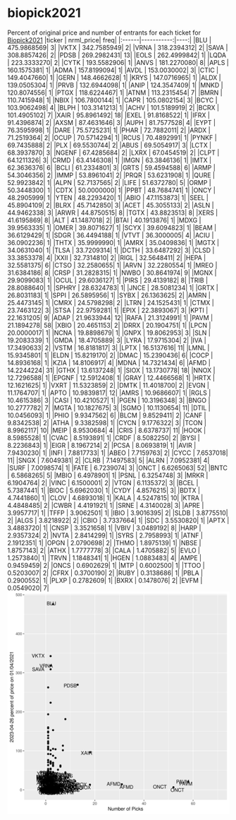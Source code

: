 # biopick2021
Percent of original price and number of entrants for each ticket for [Biopick2021](https://twitter.com/hashtag/Biopick2021)
|ticker |  nrml_price| freq|
|:------|-----------:|----:|
|BLU    | 475.9868569|    3|
|VKTX   | 342.7585949|    2|
|VRNA   | 318.2394312|    2|
|SAVA   | 308.8857426|    2|
|PDSB   | 269.2982431|   13|
|EOLS   | 262.4999842|    1|
|LQDA   | 223.3333270|    2|
|CYTK   | 193.5582906|    1|
|ANVS   | 181.2270080|    8|
|APLS   | 160.1575381|    1|
|ADMA   | 157.8199094|    1|
|AVDL   | 153.0030002|    3|
|CTIC   | 149.4047660|    1|
|GERN   | 148.4662628|    1|
|KRYS   | 147.0716965|    1|
|ALDX   | 139.0505304|    1|
|PRVB   | 132.6944098|    1|
|ANIP   | 124.3547409|    1|
|MNKD   | 120.8074556|    1|
|PTGX   | 118.6224467|    1|
|ATNM   | 113.2315454|    7|
|BMRN   | 110.7415948|    1|
|NBIX   | 106.7800144|    1|
|CAPR   | 105.0802154|    3|
|BCYC   | 103.9062498|    4|
|BLPH   | 103.3141213|    1|
|ACHV   | 101.5189919|    2|
|BCRX   | 101.4905102|    7|
|XAIR   |  95.8961492|   18|
|EXEL   |  91.8168522|    1|
|IFRX   |  91.4396874|    2|
|AXSM   |  87.4631646|    3|
|AUPH   |  81.7577528|    4|
|EYPT   |  76.3595998|    1|
|DARE   |  75.5725231|    1|
|PHAR   |  72.7882011|    2|
|ARDX   |  71.2519364|    2|
|OCUP   |  70.5714294|    1|
|RCUS   |  70.4892991|    1|
|PYNKF  |  69.7435888|    2|
|PLX    |  69.5530744|    2|
|ABUS   |  69.5054917|    3|
|LCTX   |  68.3937870|    3|
|NGENF  |  67.4285684|    2|
|LXRX   |  67.0454519|    2|
|CLPT   |  64.1211326|    3|
|CRMD   |  63.4146308|    1|
|IMGN   |  63.3846136|    1|
|IMTX   |  62.3636376|    6|
|BCLI   |  61.2334801|    3|
|GRTS   |  59.4594588|    6|
|ARMP   |  54.3046356|    2|
|IMMP   |  53.8961041|    2|
|PRQR   |  53.6231908|    1|
|QURE   |  52.9923842|    1|
|ALPN   |  52.7137565|    2|
|LIFE   |  51.6372780|    5|
|ORMP   |  50.3448300|    1|
|CDTX   |  50.0000000|    1|
|PPBT   |  48.7684741|    1|
|ONCY   |  48.2905999|    1|
|YTEN   |  48.2293420|    1|
|ABIO   |  47.1153873|    1|
|SEEL   |  45.8904109|    2|
|BLRX   |  45.7142850|    3|
|ACET   |  45.3055133|    2|
|ASLN   |  44.9462338|    3|
|ARWR   |  44.8750515|    8|
|TGTX   |  43.8823513|    8|
|XERS   |  41.6195869|    8|
|ALT    |  41.1487018|    2|
|BTAI   |  40.1913876|    1|
|MDXG   |  39.9563335|    1|
|OMER   |  39.8071627|    1|
|SCYX   |  39.6094823|    1|
|BEAM   |  36.6129429|    1|
|SDGR   |  36.4494188|    1|
|VTVT   |  36.3000005|    4|
|ACIU   |  36.0902236|    1|
|THTX   |  35.9999990|    1|
|AMRX   |  35.0409836|    1|
|MGTX   |  34.0631040|    1|
|TLSA   |  33.7209314|    1|
|DCTH   |  33.6487292|    3|
|CLSD   |  33.3853378|    4|
|XXII   |  32.7314810|    2|
|RIGL   |  32.5648411|    2|
|HEPA   |  32.5581375|    6|
|CTSO   |  32.2580655|    1|
|ARVN   |  32.2280554|    1|
|MREO   |  31.6384186|    8|
|CRSP   |  31.2828315|    1|
|NWBO   |  30.8641974|    9|
|MGNX   |  29.9099083|    1|
|OCUL   |  29.6036127|    1|
|PIRS   |  29.4139182|    8|
|TRIB   |  28.8088640|    1|
|SPHRY  |  28.6324783|    1|
|JNCE   |  28.5081234|    1|
|GRTX   |  26.8031183|    1|
|SPPI   |  26.5895956|    1|
|SYBX   |  26.1363625|    2|
|AMRN   |  25.4473145|    1|
|CMRX   |  24.5798298|    2|
|LTRN   |  24.1525431|    1|
|CTMX   |  23.7463122|    3|
|STSA   |  22.9759281|    1|
|EPIX   |  22.3893067|    3|
|KPTI   |  22.1631205|    9|
|ADAP   |  21.9633944|   12|
|RAFA   |  21.3124991|    1|
|PAVM   |  21.1894278|   58|
|XBIO   |  20.4651153|    2|
|DRRX   |  20.1904751|    1|
|LPCN   |  20.0000017|    1|
|NCNA   |  19.8898679|    1|
|GNPX   |  19.8062953|    3|
|SLN    |  19.2083339|    1|
|GMDA   |  18.4705889|    3|
|LYRA   |  17.9715304|    2|
|IVA    |  17.3490633|    2|
|VSTM   |  16.8181817|    3|
|LPTX   |  16.5137616|   11|
|LMNL   |  15.9345801|    1|
|ELDN   |  15.8219170|    2|
|DMAC   |  15.2390436|    6|
|COCP   |  14.8936168|    1|
|KZIA   |  14.8106917|    4|
|MDNA   |  14.7321434|    6|
|AFMD   |  14.2244224|   31|
|GTHX   |  13.6137248|    1|
|SIOX   |  13.1730778|   18|
|NNOX   |  12.7296588|    1|
|EPGNF  |  12.5912408|    1|
|GRAY   |  12.4466568|    1|
|HRTX   |  12.1621625|    1|
|VXRT   |  11.5323859|    2|
|DMTK   |  11.4018700|    2|
|EVGN   |  11.1764707|    1|
|APTO   |  10.9839817|   12|
|AMRS   |  10.9686607|    1|
|RGLS   |  10.4615386|    3|
|CASI   |  10.4210527|    1|
|PGEN   |  10.3196348|    3|
|BNGO   |  10.2777782|    7|
|MGTA   |  10.1827675|    3|
|SGMO   |  10.1130654|   11|
|DTIL   |  10.0456093|    1|
|PHIO   |   9.9347562|    6|
|BLCM   |   9.8529411|    2|
|CANF   |   9.8342538|    2|
|ATHA   |   9.3382598|    1|
|CYCN   |   9.1776322|    3|
|TCON   |   8.9962117|   10|
|MEIP   |   8.9530684|    4|
|CRIS   |   8.6378737|   11|
|HOOK   |   8.5985528|    1|
|CVAC   |   8.5193891|    1|
|CRDF   |   8.5082250|    2|
|BYSI   |   8.2236843|    1|
|EIGR   |   8.1967214|    2|
|PCSA   |   8.0693819|    1|
|AVIR   |   7.9430230|    1|
|INFI   |   7.8817733|    1|
|ABEO   |   7.7159763|    2|
|CYCC   |   7.6537018|   11|
|SNGX   |   7.6049381|    2|
|CLRB   |   7.1497583|    5|
|ALRN   |   7.0952381|    4|
|SURF   |   7.0098574|    1|
|FATE   |   6.7239074|    3|
|ONCT   |   6.6265063|   52|
|BNTC   |   6.5868265|    5|
|MBIO   |   6.4978901|    1|
|PSNL   |   6.3254748|    3|
|MRKR   |   6.1904764|    2|
|VINC   |   6.1500001|    2|
|VTGN   |   6.1135372|    3|
|BCEL   |   5.7387441|    1|
|BIOC   |   5.6962030|    1|
|CYDY   |   4.8576215|    3|
|BDTX   |   4.7441860|    1|
|CLOV   |   4.6893018|    1|
|KALA   |   4.5247815|   10|
|KTRA   |   4.4848485|    2|
|CWBR   |   4.4191921|    1|
|SRNE   |   4.3140028|    3|
|APRE   |   3.9957717|    1|
|TFFP   |   3.9062501|    1|
|IBIO   |   3.9016395|    2|
|SLDB   |   3.8775510|    2|
|ALGS   |   3.8218922|    2|
|CBIO   |   3.7337664|    1|
|SDC    |   3.5530820|    1|
|APTX   |   3.4883720|    1|
|CNSP   |   3.3521658|    1|
|VBIV   |   3.0489192|    8|
|HARP   |   2.9357324|    2|
|NVTA   |   2.8414299|    1|
|SYRS   |   2.7958993|    1|
|ATNF   |   2.1912351|    1|
|OPGN   |   2.0790698|    2|
|THMO   |   1.8975139|    1|
|NBSE   |   1.8757143|    2|
|ATHX   |   1.7777778|    3|
|CALA   |   1.4705882|    5|
|EVLO   |   1.2573840|    1|
|TRVN   |   1.1848341|    1|
|HGEN   |   1.0883483|    4|
|AMPE   |   0.9459459|    2|
|ONCS   |   0.6902629|    1|
|MTP    |   0.6002500|    1|
|TTOO   |   0.5203007|    2|
|CFRX   |   0.3700190|    2|
|RUBY   |   0.3138686|    1|
|PBLA   |   0.2900552|    1|
|PLXP   |   0.2782609|    1|
|BXRX   |   0.1478076|    2|
|EVFM   |   0.0549020|    7|
![retvspicks](biopicks.png?raw=true)
